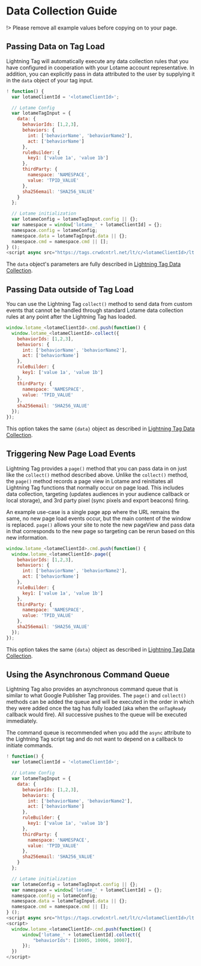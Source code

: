# Data Collection Guide

!> Please remove all example values before copying on to your page.

## Passing Data on Tag Load

Lightning Tag will automatically execute any data collection rules that you have configured in cooperation with your Lotame account representative. In addition, you can explicitly pass in data attributed to the user by supplying it in the `data` object of your tag input.

```javascript
! function() {
  var lotameClientId = '<lotameClientId>';

  // Lotame Config
  var lotameTagInput = {
    data: {
      behaviorIds: [1,2,3],
      behaviors: {
        int: ['behaviorName', 'behaviorName2'],
        act: ['behaviorName']
      },
      ruleBuilder: {
        key1: ['value 1a', 'value 1b']
      },
      thirdParty: {
        namespace: 'NAMESPACE',
        value: 'TPID_VALUE'
      },
      sha256email: 'SHA256_VALUE'
    }
  };

  // Lotame initialization
  var lotameConfig = lotameTagInput.config || {};
  var namespace = window['lotame_' + lotameClientId] = {};
  namespace.config = lotameConfig;
  namespace.data = lotameTagInput.data || {};
  namespace.cmd = namespace.cmd || [];
} ();
<script async src="https://tags.crwdcntrl.net/lt/c/<lotameClientId>/lt.min.js"></script>
```

The `data` object's parameters are fully described in [Lightning Tag Data Collection](lightning-tag/detailed-reference?id=data-object).

## Passing Data outside of Tag Load

You can use the Lightning Tag `collect()` method to send data from custom events that cannot be handled through standard Lotame data collection rules at any point after the Lightning Tag has loaded.

```javascript
window.lotame_<lotameClientId>.cmd.push(function() {
  window.lotame_<lotameClientId>.collect({
    behaviorIds: [1,2,3],
    behaviors: {
      int: ['behaviorName', 'behaviorName2'],
      act: ['behaviorName']
    },
    ruleBuilder: {
      key1: ['value 1a', 'value 1b']
    },
    thirdParty: {
      namespace: 'NAMESPACE',
      value: 'TPID_VALUE'
    },
    sha256email: 'SHA256_VALUE'
  });
});
```

This option takes the same `{data}` object as described in [Lightning Tag Data Collection](lightning-tag/detailed-reference?id=data-object).

## Triggering New Page Load Events

Lightning Tag provides a `page()` method that you can pass data in on just like the `collect()` method described above. Unlike the `collect()` method, the `page()` method records a page view in Lotame and reinitiates all Lightning Tag functions that normally occur on page load. This includes data collection, targeting (updates audiences in your audience callback or local storage), and  3rd party pixel (sync pixels and export beacons) firing.

An example use-case is a single page app where the URL remains the same, no new page load events occur, but the main content of the window is replaced. `page()` allows your site to note the new pageView and pass data in that corresponds to the new page so targeting can be rerun based on this new information.

```javascript
window.lotame_<lotameClientId>.cmd.push(function() {
  window.lotame_<lotameClientId>.page({
    behaviorIds: [1,2,3],
    behaviors: {
      int: ['behaviorName', 'behaviorName2'],
      act: ['behaviorName']
    },
    ruleBuilder: {
      key1: ['value 1a', 'value 1b']
    },
    thirdParty: {
      namespace: 'NAMESPACE',
      value: 'TPID_VALUE'
    },
    sha256email: 'SHA256_VALUE'
  });
});
```
This option takes the same `{data}` object as described in [Lightning Tag Data Collection](lightning-tag/detailed-reference?id=data-object).

## Using the Asynchronous Command Queue
Lightning Tag also provides an asynchronous command queue that is similar to what Google Publisher Tag provides. The `page()` and `collect()` methods can be added the queue and will be executed in the order in which they were added once the tag has fully loaded (aka when the `onTagReady` callback would fire). All successive pushes to the queue will be executed immediately.

The command queue is recommended when you add the `async` attribute to the Lightning Tag script tag and do not want to depend on a callback to initiate commands.

```javascript
! function() {
  var lotameClientId = '<lotameClientId>';

  // Lotame Config
  var lotameTagInput = {
    data: {
      behaviorIds: [1,2,3],
      behaviors: {
        int: ['behaviorName', 'behaviorName2'],
        act: ['behaviorName']
      },
      ruleBuilder: {
        key1: ['value 1a', 'value 1b']
      },
      thirdParty: {
        namespace: 'NAMESPACE',
        value: 'TPID_VALUE'
      },
      sha256email: 'SHA256_VALUE'
    }
  };

  // Lotame initialization
  var lotameConfig = lotameTagInput.config || {};
  var namespace = window['lotame_' + lotameClientId] = {};
  namespace.config = lotameConfig;
  namespace.data = lotameTagInput.data || {};
  namespace.cmd = namespace.cmd || [];
} ();
<script async src="https://tags.crwdcntrl.net/lt/c/<lotameClientId>/lt.min.js"></script>
<script>
  window.lotame_<lotameClientId>.cmd.push(function() {
      window['lotame_' + lotameClientId].collect({
          "behaviorIds": [10005, 10006, 10007],
      });
  })
</script>
```